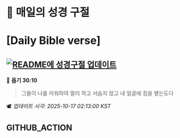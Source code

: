 # 🙏 매일의 성경 구절
# [Daily Bible verse]
## [![README에 성경구절 업데이트](https://github.com/DONGSUKA/first_test/actions/workflows/update-readme-bible.yml/badge.svg)](https://github.com/DONGSUKA/first_test/actions/workflows/update-readme-bible.yml)
<!-- START_BIBLE_VERSE -->
📖 **욥기 30:10**
> 그들이 나를 미워하여 멀리 하고 서슴지 않고 내 얼굴에 침을 뱉는도다

🕊️ _업데이트 시각: 2025-10-17 02:13:00 KST_
  <!-- END_BIBLE_VERSE -->
## GITHUB_ACTION
